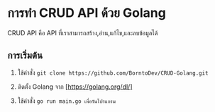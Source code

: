 # การทำ CRUD API ด้วย Golang

CRUD API คือ API ที่เราสามารถสร้าง,อ่าน,แก้ไข,และลบข้อมูลได้

## การเริ่มต้น
1. ใช้คำสั่ง ``` git clone https://github.com/BorntoDev/CRUD-Golang.git ```

2. ติดตั้ง Golang จาก [https://golang.org/dl/]

3. ใช้คำสั่ง ```go run main.go เพื่อรันโปรแกรม ```


